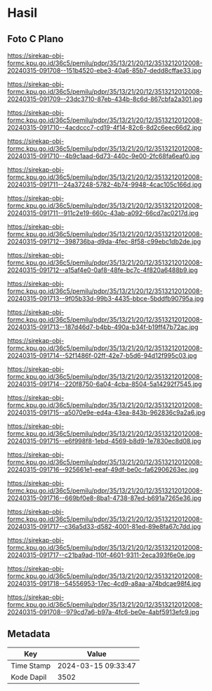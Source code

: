 # Hasil

## Foto C Plano

https://sirekap-obj-formc.kpu.go.id/36c5/pemilu/pdpr/35/13/21/20/12/3513212012008-20240315-091708--151b4520-ebe3-40a6-85b7-dedd8cffae33.jpg

https://sirekap-obj-formc.kpu.go.id/36c5/pemilu/pdpr/35/13/21/20/12/3513212012008-20240315-091709--23dc3710-87eb-434b-8c6d-867cbfa2a301.jpg

https://sirekap-obj-formc.kpu.go.id/36c5/pemilu/pdpr/35/13/21/20/12/3513212012008-20240315-091710--4acdccc7-cd19-4f14-82c6-8d2c6eec66d2.jpg

https://sirekap-obj-formc.kpu.go.id/36c5/pemilu/pdpr/35/13/21/20/12/3513212012008-20240315-091710--4b9c1aad-6d73-440c-9e00-2fc68fa6eaf0.jpg

https://sirekap-obj-formc.kpu.go.id/36c5/pemilu/pdpr/35/13/21/20/12/3513212012008-20240315-091711--24a37248-5782-4b74-9948-4cac105c166d.jpg

https://sirekap-obj-formc.kpu.go.id/36c5/pemilu/pdpr/35/13/21/20/12/3513212012008-20240315-091711--911c2e19-660c-43ab-a092-66cd7ac0217d.jpg

https://sirekap-obj-formc.kpu.go.id/36c5/pemilu/pdpr/35/13/21/20/12/3513212012008-20240315-091712--398736ba-d9da-4fec-8f58-c99ebc1db2de.jpg

https://sirekap-obj-formc.kpu.go.id/36c5/pemilu/pdpr/35/13/21/20/12/3513212012008-20240315-091712--a15af4e0-0af8-48fe-bc7c-4f820a6488b9.jpg

https://sirekap-obj-formc.kpu.go.id/36c5/pemilu/pdpr/35/13/21/20/12/3513212012008-20240315-091713--9f05b33d-99b3-4435-bbce-5bddfb90795a.jpg

https://sirekap-obj-formc.kpu.go.id/36c5/pemilu/pdpr/35/13/21/20/12/3513212012008-20240315-091713--187d46d7-b4bb-490a-b34f-b19ff47b72ac.jpg

https://sirekap-obj-formc.kpu.go.id/36c5/pemilu/pdpr/35/13/21/20/12/3513212012008-20240315-091714--52f1486f-02ff-42e7-b5d6-94d12f995c03.jpg

https://sirekap-obj-formc.kpu.go.id/36c5/pemilu/pdpr/35/13/21/20/12/3513212012008-20240315-091714--220f8750-6a04-4cba-8504-5a14292f7545.jpg

https://sirekap-obj-formc.kpu.go.id/36c5/pemilu/pdpr/35/13/21/20/12/3513212012008-20240315-091715--a5070e9e-ed4a-43ea-843b-962836c9a2a6.jpg

https://sirekap-obj-formc.kpu.go.id/36c5/pemilu/pdpr/35/13/21/20/12/3513212012008-20240315-091715--e6f998f8-1ebd-4569-b8d9-1e7830ec8d08.jpg

https://sirekap-obj-formc.kpu.go.id/36c5/pemilu/pdpr/35/13/21/20/12/3513212012008-20240315-091716--925661e1-eeaf-49df-be0c-fa62906263ec.jpg

https://sirekap-obj-formc.kpu.go.id/36c5/pemilu/pdpr/35/13/21/20/12/3513212012008-20240315-091716--669bf0e8-8ba1-4738-87ed-b691a7265e36.jpg

https://sirekap-obj-formc.kpu.go.id/36c5/pemilu/pdpr/35/13/21/20/12/3513212012008-20240315-091717--c36a5d33-d582-4001-81ed-89e8fa67c7dd.jpg

https://sirekap-obj-formc.kpu.go.id/36c5/pemilu/pdpr/35/13/21/20/12/3513212012008-20240315-091717--c21ba9ad-110f-4601-9311-2eca393f6e0e.jpg

https://sirekap-obj-formc.kpu.go.id/36c5/pemilu/pdpr/35/13/21/20/12/3513212012008-20240315-091718--54556953-17ec-4cd9-a8aa-a74bdcae98f4.jpg

https://sirekap-obj-formc.kpu.go.id/36c5/pemilu/pdpr/35/13/21/20/12/3513212012008-20240315-091708--979cd7a6-b97a-4fc6-be0e-4abf5913efc9.jpg


## Metadata

| Key        | Value               |
| ---------- | ------------------- |
| Time Stamp | 2024-03-15 09:33:47 |
| Kode Dapil | 3502                |



